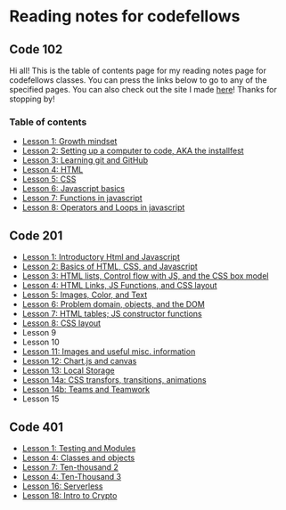 # Reading notes for codefellows

## Code 102

Hi all! This is the table of contents page for my reading notes page for codefellows classes. You can press the links below to go to any of the specified pages. You can also check out the site I made [here](https://aoifewm.github.io/petphotos/index.html)! Thanks for stopping by!

### Table of contents

* [Lesson 1: Growth mindset](growthmindset.md)
* [Lesson 2: Setting up a computer to code, AKA the installfest](codersComputer.md)
* [Lesson 3: Learning git and GitHub](revisions_and_the_cloud.md)
* [Lesson 4: HTML](html.md)
* [Lesson 5: CSS](cssnotes.md)
* [Lesson 6: Javascript basics](jsnotes.md)
* [Lesson 7: Functions in javascript](functionsinjs.md)
* [Lesson 8: Operators and Loops in javascript](jsoperatorsandloops.md)

## Code 201

* [Lesson 1: Introductory Html and Javascript](class-01.md)
* [Lesson 2: Basics of HTML, CSS, and Javascript](class-02.md)
* [Lesson 3: HTML lists, Control flow with JS, and the CSS box model](class-03.md)
* [Lesson 4: HTML Links, JS Functions, and CSS layout](class-04.md)
* [Lesson 5: Images, Color, and Text](class-05.md)
* [Lesson 6: Problem domain, objects, and the DOM](class-06.md)
* [Lesson 7: HTML tables; JS constructor functions](class-07.md)
* [Lesson 8: CSS layout](class-07.md)
* Lesson 9
* Lesson 10
* [Lesson 11: Images and useful misc. information](class-11.md)
* [Lesson 12: Chart.js and canvas](class-12.md)
* [Lesson 13: Local Storage](class-13.md)
* [Lesson 14a: CSS transfors, transitions, animations](class-14a.md)
* [Lesson 14b: Teams and Teamwork](class-14b.md)
* Lesson 15

## Code 401

* [Lesson 1: Testing and Modules](4.1-testing-and-modules.md)
* [Lesson 4: Classes and objects](4.1-classes-objects.md)
* [Lesson 7: Ten-thousand 2](4.1-10000-2.md)
* [Lesson 4: Ten-Thousand 3](4.1-10000-3.md)
* [Lesson 16: Serverless](4.1-serverless.md)
* [Lesson 18: Intro to Crypto](4.1-introcrypto.md)
